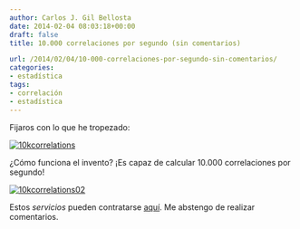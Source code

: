 ```yaml
---
author: Carlos J. Gil Bellosta
date: 2014-02-04 08:03:18+00:00
draft: false
title: 10.000 correlaciones por segundo (sin comentarios)

url: /2014/02/04/10-000-correlaciones-por-segundo-sin-comentarios/
categories:
- estadística
tags:
- correlación
- estadística
---
```


Fijaros con lo que he tropezado:

[![10kcorrelations](/wp-uploads/2014/02/10kcorrelations.png)
](/wp-uploads/2014/02/10kcorrelations.png)

¿Cómo funciona el invento? ¡Es capaz de calcular 10.000 correlaciones por segundo!

[![10kcorrelations02](/wp-uploads/2014/02/10kcorrelations02.png)
](/wp-uploads/2014/02/10kcorrelations02.png)

Estos _servicios_ pueden contratarse [aquí](http://www.butlerscientifics.com/). Me abstengo de realizar comentarios.